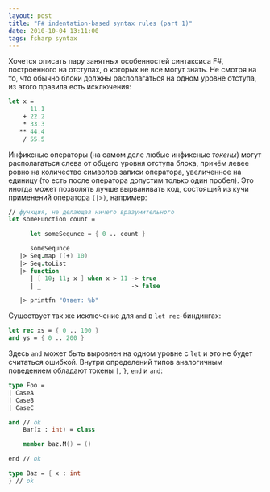 ```yaml
---
layout: post
title: "F# indentation-based syntax rules (part 1)"
date: 2010-10-04 13:11:00
tags: fsharp syntax
---
```

Хочется описать пару занятных особенностей синтаксиса F#, построенного на отступах, о которых не все могут знать. Не смотря на то, что обычно блоки должны располагаться на одном уровне отступа, из этого правила есть исключения:

```fsharp
let x =
      11.1
    + 22.2
    * 33.3
   ** 44.4
    / 55.5
```

Инфиксные операторы (на самом деле любые инфиксные *токены*) могут располагаться слева от общего уровня отступа блока, причём левее ровно на количество символов записи оператора, увеличенное на единицу (то есть после оператора допустим только один пробел). Это иногда может позволять лучше вырванивать код, состоящий из кучи применений оператора `(|>)`, например:

```fsharp
// функция, не делающая ничего вразумительного
let someFunction count =

      let someSequnce = { 0 .. count }

      someSequnce
   |> Seq.map ((+) 10)
   |> Seq.toList
   |> function
      | [ 10; 11; x ] when x > 11 -> true
      | _                         -> false

   |> printfn "Ответ: %b"
```

Существует так же исключение для `and` в `let rec`-биндингах:

```fsharp
let rec xs = { 0 .. 100 }
and ys = { 0 .. 200 }
```

Здесь `and` может быть выровнен на одном уровне с `let` и это не будет считаться ошибкой. Внутри определений типов аналогичным поведением обладают токены `|`, `}`, `end` и `and`:

```fsharp
type Foo =
| CaseA
| CaseB
| CaseC

and // ok
    Bar(x : int) = class

    member baz.M() = ()

end // ok

type Baz = { x : int
} // ok
```